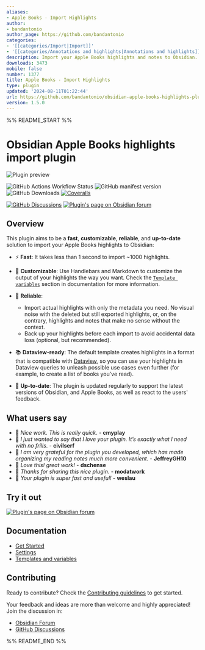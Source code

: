 ```yaml
---
aliases:
- Apple Books - Import Highlights
author:
- bandantonio
author_page: https://github.com/bandantonio
categories:
- '[[categories/Import|Import]]'
- '[[categories/Annotations and highlights|Annotations and highlights]]'
description: Import your Apple Books highlights and notes to Obsidian.
downloads: 3473
mobile: false
number: 1377
title: Apple Books - Import Highlights
type: plugin
updated: '2024-08-11T01:22:44'
url: https://github.com/bandantonio/obsidian-apple-books-highlights-plugin
version: 1.5.0
---
```


%% README_START %%

# Obsidian Apple Books highlights import plugin

![Plugin preview](https://raw.githubusercontent.com/bandantonio/obsidian-apple-books-highlights-plugin/HEAD/docs/assets/plugin-preview.png)

![GitHub Actions Workflow Status](https://img.shields.io/github/actions/workflow/status/bandantonio/obsidian-apple-books-highlights-plugin/release.yml?branch=master&style=for-the-badge&logo=github)
![GitHub manifest version](https://img.shields.io/github/manifest-json/v/bandantonio/obsidian-apple-books-highlights-plugin?style=for-the-badge&logo=obsidian&color=%230082FC)
![GitHub Downloads](https://img.shields.io/github/downloads/bandantonio/obsidian-apple-books-highlights-plugin/total?style=for-the-badge&logo=github&color=%237C3AED)
[![Coveralls](https://img.shields.io/coverallsCoverage/github/bandantonio/obsidian-apple-books-highlights-plugin?branch=master&style=for-the-badge&logo=coveralls&label=Test%20coverage&color=%233F5767)](https://coveralls.io/github/bandantonio/obsidian-apple-books-highlights-plugin?branch=master)

[![GitHub Discussions](https://img.shields.io/badge/github_discussions-blue?style=for-the-badge&color=%23373e47&logo=github)](https://github.com/bandantonio/obsidian-apple-books-highlights-plugin/discussions)
[![Plugin's page on Obsidian forum](https://img.shields.io/badge/obsidian_forum-blue?style=for-the-badge&color=%237C3AED&logo=obsidian)](https://forum.obsidian.md/t/new-plugin-apple-books-import-highlights/76856/21)

## Overview

This plugin aims to be a **fast**, **customizable**, **reliable**, and **up-to-date** solution to import your Apple Books highlights to Obsidian:

- ⚡️ **Fast**: It takes less than 1 second to import ~1000 highlights.
- 🎨 **Customizable**: Use Handlebars and Markdown to customize the output of your highlights the way you want. Check the [`Template variables`](https://mister-gold.pro/obsidian-apple-books-highlights-plugin/customization/templates-and-variables.html#template-variables) section in documentation for more information.

- 🦾 **Reliable**:
  - Import actual highlights with only the metadata you need. No visual noise with the deleted but still exported highlights, or, on the contrary, highlights and notes that make no sense without the context.
  - Back up your highlights before each import to avoid accidental data loss (optional, but recommended).
- 📚 **Dataview-ready**: The default template creates highlights in a format that is compatible with [Dataview](https://blacksmithgu.github.io/obsidian-dataview/), so you can use your highlights in Dataview queries to unleash possible use cases even further (for example, to create a list of books you've read).
- 🔄 **Up-to-date**: The plugin is updated regularly to support the latest versions of Obsidian, and Apple Books, as well as react to the users' feedback.

## What users say

- 💬 *Nice work. This is really quick*. - **cmyplay**
- 💬 *I just wanted to say that I love your plugin. It’s exactly what I need with no frills*. - **civilserf**
- 💬 *I am very grateful for the plugin you developed, which has made organizing my reading notes much more convenient*. - **JeffreyGH10**
- 💬 *Love this! great work!* - **dschense**
- 💬 *Thanks for sharing this nice plugin*. - **modatwork**
- 💬 *Your plugin is super fast and useful!* - **weslau**

## Try it out

[![Plugin's page on Obsidian forum](https://img.shields.io/badge/install_plugin-blue?style=for-the-badge&color=%237C3AED&logo=obsidian)](https://obsidian.md/plugins?id=apple-books-import-highlights)

## Documentation

- [Get Started][get-started]
- [Settings][settings]
- [Templates and variables][templates-and-variables]


[get-started]: https://mister-gold.pro/obsidian-apple-books-highlights-plugin/guide/get-started.html
[settings]: https://mister-gold.pro/obsidian-apple-books-highlights-plugin/guide/settings.html
[templates-and-variables]: https://mister-gold.pro/obsidian-apple-books-highlights-plugin/customization/templates-and-variables.html

## Contributing

Ready to contribute? Check the [Contributing guidelines](CONTRIBUTING.md) to get started.

Your feedback and ideas are more than welcome and highly appreciated! Join the discussion in:
- [Obsidian Forum](https://forum.obsidian.md/t/new-plugin-apple-books-import-highlights/76856)
- [GitHub Discussions](https://github.com/bandantonio/obsidian-apple-books-highlights-plugin/discussions)


%% README_END %%